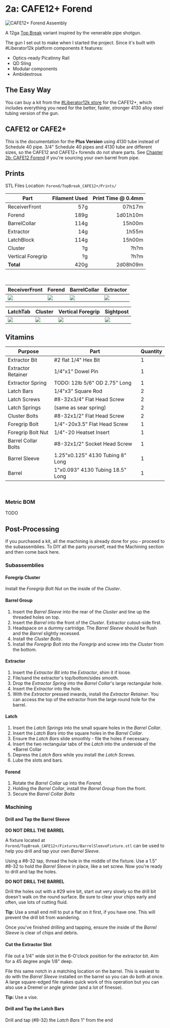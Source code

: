 # 2a: CAFE12+ Forend
![CAFE12+ Forend Assembly](TopBreak_CAFE12+/Assembly.jpg)

A 12ga [Top Break](TopBreak.md) variant inspired by the venerable pipe shotgun.

The gun I set out to make when I started the project.
Since it's built with \#Liberator12k platform components it features:

* Optics-ready Picatinny Rail
* QD Sling
* Modular components
* Ambidextrous

## The Easy Way
You can buy a kit from the [\#Liberator12k store](https://liberator12k.com/store/)
for the CAFE12+, which includes everything you need for the
better, faster, stronger 4130 alloy steel tubing version of the gun.

## CAFE12 or CAFE2+
This is the documentation for the **Plus Version** using 4130 tube instead of
Schedule 40 pipe. 3/4" Schedule 40 pipes and 4130 tube are different sizes,
so the CAFE12 and CAFE12+ forends do not share parts.
See [Chapter 2b: CAFE12 Forend](TopBreak_CAFE12.md) if you're sourcing your
own barrel from pipe.

<!-- NEW PAGE -->
## Prints
STL Files Location: `Forend/TopBreak_CAFE12+/Prints/`

| Part              | Filament Used | Print Time @ 0.4mm |
|-------------------|-------------: |------------------: |
| ReceiverFront     | 57g           |             07h17m |
| Forend            | 189g          |           1d01h10m |
| BarrelCollar      | 114g          |             15h00m |
| Extractor         | 14g           |              1h55m |
| LatchBlock        | 114g          |             15h00m |
| Cluster           | ?g            |               ?h?m |
| Vertical Foregrip | ?g            |               ?h?m |
| **Total**         | 420g          |           2d08h09m |
<br/>

|ReceiverFront|Forend|BarrelCollar|Extractor|
|-|-|-|-|
|![](TopBreak_CAFE12+/Prints/ReceiverFront_thumb.jpg)|![](TopBreak_CAFE12+/Prints/Forend_thumb.jpg)|![](TopBreak_CAFE12+/Prints/BarrelCollar_thumb.jpg)|![](TopBreak_CAFE12+/Prints/Extractor_thumb.jpg)|

|LatchTab|Cluster|Vertical Foregrip|Sightpost|
|-|-|-|-|
|![](TopBreak_CAFE12+/Prints/LatchTab_thumb.jpg)|![](TopBreak_CAFE12+/Prints/Cluster_thumb.jpg)|![](TopBreak_CAFE12+/Prints/VerticalForegrip_thumb.jpg)|![](TopBreak_CAFE12+/Prints/Sightpost_thumb.jpg)|

## Vitamins
| Purpose                | Part                             | Quantity |
|------------------------|----------------------------------|----------|
| Extractor Bit          | #2 flat 1/4" Hex Bit             | 1        |
| Extractor Retainer     | 1/4"x1" Dowel Pin                | 1        |
| Extractor Spring       | TODO: 12lb 5/6" OD 2.75" Long    | 1        |
| Latch Bars             | 1/4"x3" Square Rod               | 2        |
| Latch Screws           | #8-32x3/4" Flat Head Screw       | 2        |
| Latch Springs          | (same as sear spring)            | 2        |
| Cluster Bolts          | #8-32x1/2" Flat Head Screw       | 2        |
| Foregrip Bolt          | 1/4"-20x3.5" Flat Head Screw     | 1        |
| Foregrip Bolt Nut      | 1/4"-20 Heatset Insert           | 1        |
| Barrel Collar Bolts    | #8-32x1/2" Socket Head Screw     | 1        |
| Barrel Sleeve          | 1.25"x0.125" 4130 Tubing 8" Long | 1        |
| Barrel                 | 1"x0.093" 4130 Tubing 18.5" Long | 1        |
<br/>

### Metric BOM
TODO

<!-- NEW PAGE -->
## Post-Processing
If you purchased a kit, all the machining is already done for you - proceed to the
subassemblies.
To DIY all the parts yourself, read the Machining section and then come back here.

### Subassemblies

#### Foregrip Cluster
Install the *Foregrip Bolt Nut* on the inside of the *Cluster*.

#### Barrel Group
1. Insert the *Barrel Sleeve* into the rear of the *Cluster* and line up the threaded
holes on top.
2. Insert the *Barrel* into the front of the *Cluster*.
Extractor cutout-side first.
3. Headspace on a dummy cartridge.
The *Barrel Sleeve* should be flush and the *Barrel* slightly recessed.
4. Install the *Cluster Bolts*.
6. Install the *Foregrip Bolt* into the *Foregrip* and screw into the *Cluster*
from the bottom.

#### Extractor
1. Insert the *Extractor Bit* into the *Extractor*, shim it if loose.
2. File/sand the extractor's top/bottom/sides smooth.
3. Drop the *Extractor Spring* into the *Barrel Collar*'s large rectangular hole.
4. Insert the *Extractor* into the hole.
5. With the *Extractor* pressed inwards, install the *Extractor Retainer*.
You can access the top of the extractor from the large round hole for the barrel.

#### Latch
1. Insert the *Latch Springs* into the small square holes in the *Barrel Collar*.
2. Insert the *Latch Bars* into the square holes in the *Barrel Collar*.
3. Ensure the *Latch Bars* slide smoothly - file the holes if necessary.
4. Insert the two rectangular tabs of the *Latch* into the underside of the *Barrel Collar
5. Depress the *Latch Bars* while you install the *Latch Screws*.
6. Lube the slots and bars.

#### Forend
1. Rotate the *Barrel Collar* up into the *Forend*.
2. Holding the *Barrel Collar*, install the *Barrel Group* from the front.
3. Secure the *Barrel Collar Bolts*

### Machining

#### Drill and Tap the Barrel Sleeve
**DO NOT DRILL THE BARREL**

A fixture located at `Forend/TopBreak_CAFE12+/Fixtures/BarrelSleeveFixture.stl`
can be used to help you drill and tap your own *Barrel Sleeve*.

Using a \#8-32 tap, thread the hole in the middle of the fixture.
Use a 1.5" \#8-32 to hold the *Barrel Sleeve* in place, like a set screw.
Now you're ready to drill and tap the holes.

**DO NOT DRILL THE BARREL**

Drill the holes out with a \#29 wire bit, start out very slowly so the drill bit doesn't
walk on the round surface.
Be sure to clear your chips early and often, use lots of cutting fluid.

**Tip:** Use a small end mill to put a flat on it first, if you have one.
This will prevent the drill bit from wandering.

Once you've finished drilling and tapping, ensure the inside of the *Barrel Sleeve* is
clear of chips and debris.

#### Cut the Extractor Slot
File out a 1/4" wide slot in the 6-O'clock position for the extractor bit.
Aim for a 45 degree angle 1/8" deep.

File this same notch in a matching location on the barrel. This is easiest to do
with the *Barrel Sleeve* installed on the barrel so you can do both at once.
A large square-edged file makes quick work of this operation but you can also
use a Dremel or angle grinder (and a lot of finesse).

**Tip:** Use a vise.

#### Drill and Tap the Latch Bars
Drill and tap (#8-32) the *Latch Bars* 1" from the end
